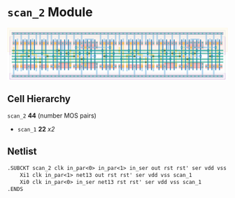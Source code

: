 # `scan_2` Module
![Layout](scan_2.png)

## Cell Hierarchy

`scan_2` **44** (number MOS pairs)
- `scan_1` **22** *x2*

## Netlist

```
.SUBCKT scan_2 clk in_par<0> in_par<1> in_ser out rst rst' ser vdd vss
    Xi1 clk in_par<1> net13 out rst rst' ser vdd vss scan_1
    Xi0 clk in_par<0> in_ser net13 rst rst' ser vdd vss scan_1
.ENDS
```
